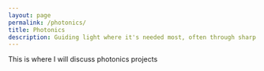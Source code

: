 ```yaml
---
layout: page
permalink: /photonics/
title: Photonics
description: Guiding light where it's needed most, often through sharp corners. 
---
```



This is where I will discuss photonics projects
